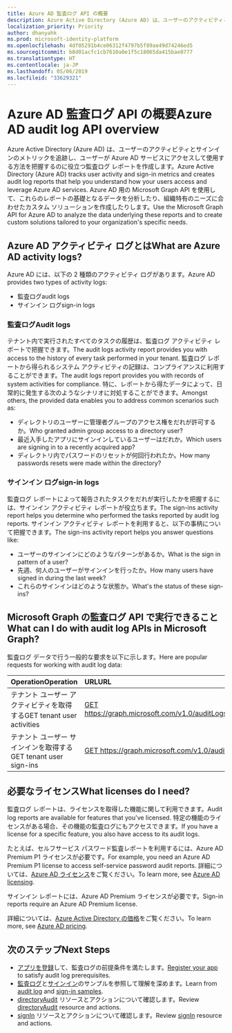 ```yaml
---
title: Azure AD 監査ログ API の概要
description: Azure Active Directory (Azure AD) は、ユーザーのアクティビティとサインインのメトリックを追跡し、ユーザーが Azure AD サービスにアクセスして使用する方法を把握するのに役立つ監査ログ レポートを作成します。
localization_priority: Priority
author: dhanyahk
ms.prod: microsoft-identity-platform
ms.openlocfilehash: 4df05291b4ce06312f4797b5f89ae49d74246ed5
ms.sourcegitcommit: b8d01acfc1cb7610a0e1f5c18065da415bae0777
ms.translationtype: HT
ms.contentlocale: ja-JP
ms.lasthandoff: 05/06/2019
ms.locfileid: "33629321"
---
```

# <a name="azure-ad-audit-log-api-overview"></a><span data-ttu-id="86fd3-103">Azure AD 監査ログ API の概要</span><span class="sxs-lookup"><span data-stu-id="86fd3-103">Azure AD audit log API overview</span></span>

<span data-ttu-id="86fd3-104">Azure Active Directory (Azure AD) は、ユーザーのアクティビティとサインインのメトリックを追跡し、ユーザーが Azure AD サービスにアクセスして使用する方法を把握するのに役立つ監査ログ レポートを作成します。</span><span class="sxs-lookup"><span data-stu-id="86fd3-104">Azure Active Directory (Azure AD) tracks user activity and sign-in metrics and creates audit log reports that help you understand how your users access and leverage Azure AD services.</span></span> <span data-ttu-id="86fd3-105">Azure AD 用の Microsoft Graph API を使用して、これらのレポートの基礎となるデータを分析したり、組織特有のニーズに合わせたカスタム ソリューションを作成したりします。</span><span class="sxs-lookup"><span data-stu-id="86fd3-105">Use the Microsoft Graph API for Azure AD to analyze the data underlying these reports and to create custom solutions tailored to your organization's specific needs.</span></span>

## <a name="what-are-azure-ad-activity-logs"></a><span data-ttu-id="86fd3-106">Azure AD アクティビティ ログとは</span><span class="sxs-lookup"><span data-stu-id="86fd3-106">What are Azure AD activity logs?</span></span>

<span data-ttu-id="86fd3-107">Azure AD には、以下の 2 種類のアクティビティ ログがあります。</span><span class="sxs-lookup"><span data-stu-id="86fd3-107">Azure AD provides two types of activity logs:</span></span>

- <span data-ttu-id="86fd3-108">監査ログ</span><span class="sxs-lookup"><span data-stu-id="86fd3-108">audit logs</span></span>
- <span data-ttu-id="86fd3-109">サインイン ログ</span><span class="sxs-lookup"><span data-stu-id="86fd3-109">sign-in logs</span></span>

### <a name="audit-logs"></a><span data-ttu-id="86fd3-110">監査ログ</span><span class="sxs-lookup"><span data-stu-id="86fd3-110">Audit logs</span></span>

<span data-ttu-id="86fd3-111">テナント内で実行されたすべてのタスクの履歴は、監査ログ アクティビティ レポートで把握できます。</span><span class="sxs-lookup"><span data-stu-id="86fd3-111">The audit logs activity report provides you with access to the history of every task performed in your tenant.</span></span> <span data-ttu-id="86fd3-112">監査ログ レポートから得られるシステム アクティビティの記録は、コンプライアンスに利用することができます。</span><span class="sxs-lookup"><span data-stu-id="86fd3-112">The audit logs report provides you with records of system activities for compliance.</span></span> <span data-ttu-id="86fd3-113">特に、レポートから得たデータによって、日常的に発生する次のようなシナリオに対処することができます。</span><span class="sxs-lookup"><span data-stu-id="86fd3-113">Amongst others, the provided data enables you to address common scenarios such as:</span></span>

- <span data-ttu-id="86fd3-114">ディレクトリのユーザーに管理者グループのアクセス権をだれが許可するか。</span><span class="sxs-lookup"><span data-stu-id="86fd3-114">Who granted admin group access to a directory user?</span></span>
- <span data-ttu-id="86fd3-115">最近入手したアプリにサインインしているユーザーはだれか。</span><span class="sxs-lookup"><span data-stu-id="86fd3-115">Which users are signing in to a recently acquired app?</span></span>
- <span data-ttu-id="86fd3-116">ディレクトリ内でパスワードのリセットが何回行われたか。</span><span class="sxs-lookup"><span data-stu-id="86fd3-116">How many passwords resets were made within the directory?</span></span>

### <a name="sign-in-logs"></a><span data-ttu-id="86fd3-117">サインイン ログ</span><span class="sxs-lookup"><span data-stu-id="86fd3-117">sign-in logs</span></span>

<span data-ttu-id="86fd3-118">監査ログ レポートによって報告されたタスクをだれが実行したかを把握するには、サインイン アクティビティ レポートが役立ちます。</span><span class="sxs-lookup"><span data-stu-id="86fd3-118">The sign-ins activity report helps you determine who performed the tasks reported by audit log reports.</span></span> <span data-ttu-id="86fd3-119">サインイン アクティビティ レポートを利用すると、以下の事柄について把握できます。</span><span class="sxs-lookup"><span data-stu-id="86fd3-119">The sign-ins activity report helps you answer questions like:</span></span>

- <span data-ttu-id="86fd3-120">ユーザーのサインインにどのようなパターンがあるか。</span><span class="sxs-lookup"><span data-stu-id="86fd3-120">What is the sign in pattern of a user?</span></span>
- <span data-ttu-id="86fd3-121">先週、何人のユーザーがサインインを行ったか。</span><span class="sxs-lookup"><span data-stu-id="86fd3-121">How many users have signed in during the last week?</span></span>
- <span data-ttu-id="86fd3-122">これらのサインインはどのような状態か。</span><span class="sxs-lookup"><span data-stu-id="86fd3-122">What's the status of these sign-ins?</span></span>

## <a name="what-can-i-do-with-audit-log-apis-in-microsoft-graph"></a><span data-ttu-id="86fd3-123">Microsoft Graph の監査ログ API で実行できること</span><span class="sxs-lookup"><span data-stu-id="86fd3-123">What can I do with audit log APIs in Microsoft Graph?</span></span>

<span data-ttu-id="86fd3-124">監査ログ データで行う一般的な要求を以下に示します。</span><span class="sxs-lookup"><span data-stu-id="86fd3-124">Here are popular requests for working with audit log data:</span></span>

<span data-ttu-id="86fd3-125">Operation</span><span class="sxs-lookup"><span data-stu-id="86fd3-125">Operation</span></span> | <span data-ttu-id="86fd3-126">URL</span><span class="sxs-lookup"><span data-stu-id="86fd3-126">URL</span></span>
:----------|:----
<span data-ttu-id="86fd3-127">テナント ユーザー アクティビティを取得する</span><span class="sxs-lookup"><span data-stu-id="86fd3-127">GET tenant user activities</span></span> | [<span data-ttu-id="86fd3-128">GET https://graph.microsoft.com/v1.0/auditLogs/directoryAudits</span><span class="sxs-lookup"><span data-stu-id="86fd3-128">Gethttps://graph.microsoft.com/v1.0/auditLogs/directoryAudits</span></span>](https://developer.microsoft.com/graph/graph-explorer?request=auditLogs/directoryAudits&version=v1.0)
<span data-ttu-id="86fd3-129">テナント ユーザー サインインを取得する</span><span class="sxs-lookup"><span data-stu-id="86fd3-129">GET tenant user sign-ins</span></span> | [<span data-ttu-id="86fd3-130">GET https://graph.microsoft.com/v1.0/auditLogs/signIns</span><span class="sxs-lookup"><span data-stu-id="86fd3-130">Gethttps://graph.microsoft.com/v1.0/auditLogs/signIns</span></span>](https://developer.microsoft.com/graph/graph-explorer?request=auditLogs/signIns&version=v1.0)

## <a name="what-licenses-do-i-need"></a><span data-ttu-id="86fd3-131">必要なライセンス</span><span class="sxs-lookup"><span data-stu-id="86fd3-131">What licenses do I need?</span></span>

<span data-ttu-id="86fd3-132">監査ログ レポートは、ライセンスを取得した機能に関して利用できます。</span><span class="sxs-lookup"><span data-stu-id="86fd3-132">Audit log reports are available for features that you've licensed.</span></span>  <span data-ttu-id="86fd3-133">特定の機能のライセンスがある場合、その機能の監査ログにもアクセスできます。</span><span class="sxs-lookup"><span data-stu-id="86fd3-133">If you have a license for a specific feature, you also have access to its audit logs.</span></span>

<span data-ttu-id="86fd3-134">たとえば、セルフサービス パスワード監査レポートを利用するには、Azure AD Premium P1 ライセンスが必要です。</span><span class="sxs-lookup"><span data-stu-id="86fd3-134">For example, you need an Azure AD Premium P1 license to access self-service password audit reports.</span></span>  <span data-ttu-id="86fd3-135">詳細については、[Azure AD ライセンス](https://azure.microsoft.com/pricing/details/active-directory/)をご覧ください。</span><span class="sxs-lookup"><span data-stu-id="86fd3-135">To learn more, see [Azure AD licensing](https://azure.microsoft.com/pricing/details/active-directory/).</span></span>

<span data-ttu-id="86fd3-136">サインイン レポートには、Azure AD Premium ライセンスが必要です。</span><span class="sxs-lookup"><span data-stu-id="86fd3-136">Sign-in reports require an Azure AD Premium license.</span></span>

<span data-ttu-id="86fd3-137">詳細については、[Azure Active Directory の価格](https://azure.microsoft.com/pricing/details/active-directory/)をご覧ください。</span><span class="sxs-lookup"><span data-stu-id="86fd3-137">To learn more, see [Azure AD pricing](https://azure.microsoft.com/pricing/details/active-directory/).</span></span>

## <a name="next-steps"></a><span data-ttu-id="86fd3-138">次のステップ</span><span class="sxs-lookup"><span data-stu-id="86fd3-138">Next Steps</span></span>

- <span data-ttu-id="86fd3-139">[アプリを登録](https://docs.microsoft.com/azure/active-directory/active-directory-reporting-api-prerequisites-azure-portal)して、監査ログの前提条件を満たします。</span><span class="sxs-lookup"><span data-stu-id="86fd3-139">[Register your app](https://docs.microsoft.com/azure/active-directory/active-directory-reporting-api-prerequisites-azure-portal) to satisfy audit log prerequisites.</span></span> 
- <span data-ttu-id="86fd3-140">[監査ログ](https://docs.microsoft.com/azure/active-directory/active-directory-reporting-api-audit-samples)と[サインイン](https://docs.microsoft.com/azure/active-directory/active-directory-reporting-api-sign-in-activity-samples)のサンプルを参照して理解を深めます。</span><span class="sxs-lookup"><span data-stu-id="86fd3-140">Learn from [audit log](https://docs.microsoft.com/azure/active-directory/active-directory-reporting-api-audit-samples) and [sign-in samples](https://docs.microsoft.com/azure/active-directory/active-directory-reporting-api-sign-in-activity-samples).</span></span>  
- <span data-ttu-id="86fd3-141">[directoryAudit](directoryaudit.md) リソースとアクションについて確認します。</span><span class="sxs-lookup"><span data-stu-id="86fd3-141">Review [directoryAudit](directoryaudit.md) resource and actions.</span></span>
- <span data-ttu-id="86fd3-142">[signIn](signin.md) リソースとアクションについて確認します。</span><span class="sxs-lookup"><span data-stu-id="86fd3-142">Review [signIn](signin.md) resource and actions.</span></span> 
<!--
{
  "type": "#page.annotation",
  "suppressions": [
    "Error: /api-reference/beta/resources/azure-ad-auditlog-overview.md:\r\n      Exception processing links.\r\n    System.ArgumentException: Link Definition was null. Link text: !INCLUDE [beta-disclaimer](../../includes/beta-disclaimer.md)\r\n      at ApiDoctor.Validation.DocFile.get_LinkDestinations()\r\n      at ApiDoctor.Validation.DocSet.ValidateLinks(Boolean includeWarnings, String[] relativePathForFiles, IssueLogger issues, Boolean requireFilenameCaseMatch, Boolean printOrphanedFiles)"
  ]
}
-->
